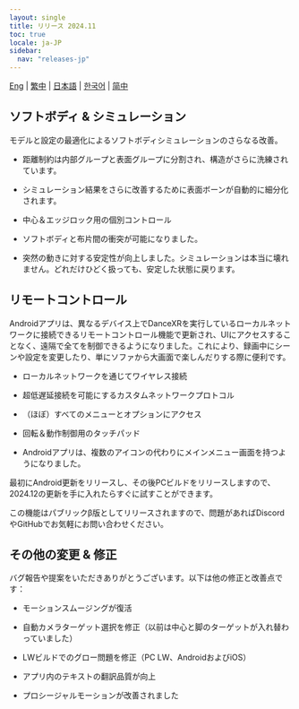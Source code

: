 ```yaml
---
layout: single
title: リリース 2024.11
toc: true
locale: ja-JP
sidebar:
  nav: "releases-jp"
---
```

[Eng](/dancexr/releases/2024.12) | [繁中](/tw/dancexr/releases/2024.12) | [日本語](/jp/dancexr/releases/2024.12) | [한국어](/kr/dancexr/releases/2024.12) | [简中](/zh/dancexr/releases/2024.12)

## ソフトボディ & シミュレーション

モデルと設定の最適化によるソフトボディシミュレーションのさらなる改善。

* 距離制約は内部グループと表面グループに分割され、構造がさらに洗練されています。

* シミュレーション結果をさらに改善するために表面ボーンが自動的に細分化されます。

* 中心＆エッジロック用の個別コントロール

* ソフトボディと布片間の衝突が可能になりました。

* 突然の動きに対する安定性が向上しました。シミュレーションは本当に壊れません。どれだけひどく扱っても、安定した状態に戻ります。

## リモートコントロール

Androidアプリは、異なるデバイス上でDanceXRを実行しているローカルネットワークに接続できるリモートコントロール機能で更新され、UIにアクセスすることなく、遠隔で全てを制御できるようになりました。これにより、録画中にシーンや設定を変更したり、単にソファから大画面で楽しんだりする際に便利です。

* ローカルネットワークを通じてワイヤレス接続

* 超低遅延接続を可能にするカスタムネットワークプロトコル

* （ほぼ）すべてのメニューとオプションにアクセス

* 回転＆動作制御用のタッチパッド

* Androidアプリは、複数のアイコンの代わりにメインメニュー画面を持つようになりました。

最初にAndroid更新をリリースし、その後PCビルドをリリースしますので、2024.12の更新を手に入れたらすぐに試すことができます。

この機能はパブリックβ版としてリリースされますので、問題があればDiscordやGitHubでお気軽にお問い合わせください。

## その他の変更 & 修正

バグ報告や提案をいただきありがとうございます。以下は他の修正と改善点です：

* モーションスムージングが復活

* 自動カメラターゲット選択を修正（以前は中心と脚のターゲットが入れ替わっていました）

* LWビルドでのグロー問題を修正（PC LW、AndroidおよびiOS）

* アプリ内のテキストの翻訳品質が向上

* プロシージャルモーションが改善されました